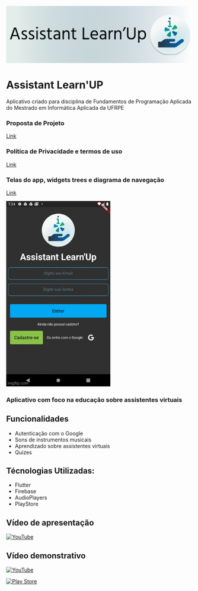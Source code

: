 ![App Banner](https://raw.githubusercontent.com/Aan3dree/AssistantLearnUP/main/src/assets/images/cover.png)

# Assistant Learn'UP

Aplicativo criado para disciplina de Fundamentos de Programação Aplicada do Mestrado em Informática Aplicada da UFRPE

### Proposta de Projeto
[Link](https://aan3dree.github.io/AssistantLearnUP/privacy.html)


### Política de Privacidade e termos de uso
[Link](https://aan3dree.github.io/AssistantLearnUP/privacy.html)

### Telas do app, widgets trees e diagrama de navegação
[Link](https://aan3dree.github.io/AssistantLearnUP/)


![App gif](https://raw.githubusercontent.com/Aan3dree/AssistantLearnUP/main/src/assets/gifs/gif.gif)

### Aplicativo com foco na educação sobre assistentes virtuais

## Funcionalidades

- Autenticação com o Google
- Sons de instrumentos musicais
- Aprendizado sobre assistentes virtuais
- Quizes

## Técnologias Utilizadas:

- Flutter
- Firebase
- AudioPlayers
- PlayStore

## Vídeo de apresentação
[![YouTube](https://cdn.iconscout.com/icon/free/png-256/youtube-104-432560.png)](https://www.youtube.com/watch?v=sC2zNvGjmy4)

## Vídeo demonstrativo
[![YouTube](https://cdn.iconscout.com/icon/free/png-256/youtube-104-432560.png)](https://www.youtube.com/watch?v=a5U-9buM2eg)

[![Play Store](https://play.google.com/intl/pt-BR/badges/static/images/badges/pt-br_badge_web_generic.png)](https://play.google.com/store/apps/details?id=com.andrev.assistant_learn_up)
